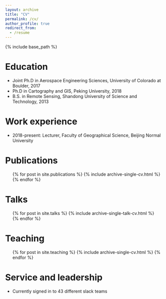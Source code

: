 ```yaml
---
layout: archive
title: "CV"
permalink: /cv/
author_profile: true
redirect_from:
  - /resume
---
```


{% include base_path %}

Education
======
* Joint Ph.D in Aerospace Engineering Sciences, University of Colorado at Boulder, 2017
* Ph.D in Cartography and GIS, Peking University, 2018
* B.S. in Remote Sensing, Shandong University of Science and Technology, 2013


Work experience
======
* 2018-present: Lecturer, Faculty of Geographical Science, Beijing Normal University

Publications
======
  <ul>{% for post in site.publications %}
    {% include archive-single-cv.html %}
  {% endfor %}</ul>
  
Talks
======
  <ul>{% for post in site.talks %}
    {% include archive-single-talk-cv.html %}
  {% endfor %}</ul>
  
Teaching
======
  <ul>{% for post in site.teaching %}
    {% include archive-single-cv.html %}
  {% endfor %}</ul>
  
Service and leadership
======
* Currently signed in to 43 different slack teams
